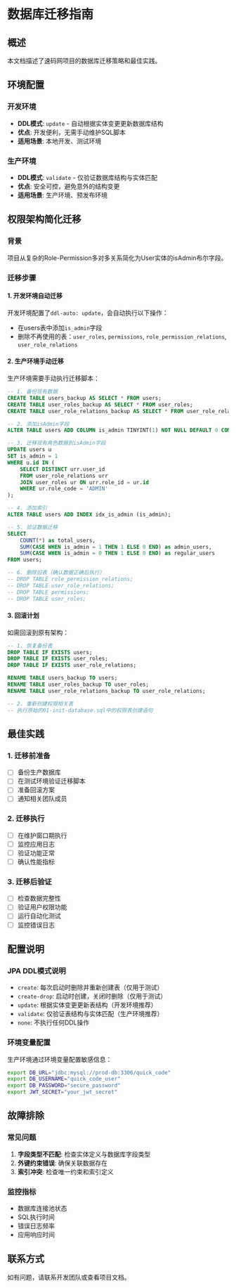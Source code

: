 # 数据库迁移指南

## 概述

本文档描述了速码网项目的数据库迁移策略和最佳实践。

## 环境配置

### 开发环境
- **DDL模式**: `update` - 自动根据实体变更更新数据库结构
- **优点**: 开发便利，无需手动维护SQL脚本
- **适用场景**: 本地开发、测试环境

### 生产环境
- **DDL模式**: `validate` - 仅验证数据库结构与实体匹配
- **优点**: 安全可控，避免意外的结构变更
- **适用场景**: 生产环境、预发布环境

## 权限架构简化迁移

### 背景
项目从复杂的Role-Permission多对多关系简化为User实体的isAdmin布尔字段。

### 迁移步骤

#### 1. 开发环境自动迁移
开发环境配置了`ddl-auto: update`，会自动执行以下操作：
- 在users表中添加`is_admin`字段
- 删除不再使用的表：`user_roles`, `permissions`, `role_permission_relations`, `user_role_relations`

#### 2. 生产环境手动迁移
生产环境需要手动执行迁移脚本：

```sql
-- 1. 备份现有数据
CREATE TABLE users_backup AS SELECT * FROM users;
CREATE TABLE user_roles_backup AS SELECT * FROM user_roles;
CREATE TABLE user_role_relations_backup AS SELECT * FROM user_role_relations;

-- 2. 添加isAdmin字段
ALTER TABLE users ADD COLUMN is_admin TINYINT(1) NOT NULL DEFAULT 0 COMMENT '是否为管理员：0-否，1-是';

-- 3. 迁移现有角色数据到isAdmin字段
UPDATE users u 
SET is_admin = 1 
WHERE u.id IN (
    SELECT DISTINCT urr.user_id 
    FROM user_role_relations urr 
    JOIN user_roles ur ON urr.role_id = ur.id 
    WHERE ur.role_code = 'ADMIN'
);

-- 4. 添加索引
ALTER TABLE users ADD INDEX idx_is_admin (is_admin);

-- 5. 验证数据迁移
SELECT 
    COUNT(*) as total_users,
    SUM(CASE WHEN is_admin = 1 THEN 1 ELSE 0 END) as admin_users,
    SUM(CASE WHEN is_admin = 0 THEN 1 ELSE 0 END) as regular_users
FROM users;

-- 6. 删除旧表（确认数据正确后执行）
-- DROP TABLE role_permission_relations;
-- DROP TABLE user_role_relations;
-- DROP TABLE permissions;
-- DROP TABLE user_roles;
```

#### 3. 回滚计划
如需回滚到原有架构：

```sql
-- 1. 恢复备份表
DROP TABLE IF EXISTS users;
DROP TABLE IF EXISTS user_roles;
DROP TABLE IF EXISTS user_role_relations;

RENAME TABLE users_backup TO users;
RENAME TABLE user_roles_backup TO user_roles;
RENAME TABLE user_role_relations_backup TO user_role_relations;

-- 2. 重新创建权限相关表
-- 执行原始的01-init-database.sql中的权限表创建语句
```

## 最佳实践

### 1. 迁移前准备
- [ ] 备份生产数据库
- [ ] 在测试环境验证迁移脚本
- [ ] 准备回滚方案
- [ ] 通知相关团队成员

### 2. 迁移执行
- [ ] 在维护窗口期执行
- [ ] 监控应用日志
- [ ] 验证功能正常
- [ ] 确认性能指标

### 3. 迁移后验证
- [ ] 检查数据完整性
- [ ] 验证用户权限功能
- [ ] 运行自动化测试
- [ ] 监控错误日志

## 配置说明

### JPA DDL模式说明
- `create`: 每次启动时删除并重新创建表（仅用于测试）
- `create-drop`: 启动时创建，关闭时删除（仅用于测试）
- `update`: 根据实体变更更新表结构（开发环境推荐）
- `validate`: 仅验证表结构与实体匹配（生产环境推荐）
- `none`: 不执行任何DDL操作

### 环境变量配置
生产环境通过环境变量配置敏感信息：
```bash
export DB_URL="jdbc:mysql://prod-db:3306/quick_code"
export DB_USERNAME="quick_code_user"
export DB_PASSWORD="secure_password"
export JWT_SECRET="your_jwt_secret"
```

## 故障排除

### 常见问题
1. **字段类型不匹配**: 检查实体定义与数据库字段类型
2. **外键约束错误**: 确保关联数据存在
3. **索引冲突**: 检查唯一约束和索引定义

### 监控指标
- 数据库连接池状态
- SQL执行时间
- 错误日志频率
- 应用响应时间

## 联系方式
如有问题，请联系开发团队或查看项目文档。
